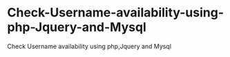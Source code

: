 # Check-Username-availability-using-php-Jquery-and-Mysql
Check Username availability using php,Jquery and Mysql
